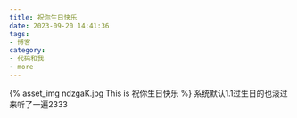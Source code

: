 ```yaml
---
title: 祝你生日快乐
date: 2023-09-20 14:41:36
tags:
- 博客
category:
- 代码和我
- more
---
```

{% asset_img ndzgaK.jpg This is 祝你生日快乐 %}
系统默认1.1过生日的也滚过来听了一遍2333